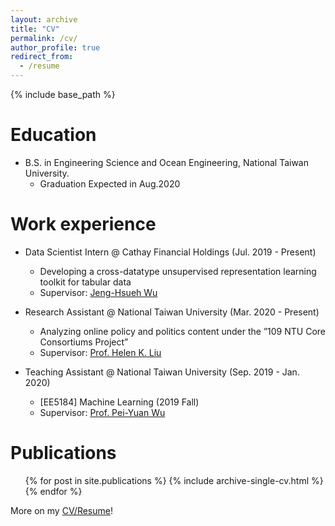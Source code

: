 ```yaml
---
layout: archive
title: "CV"
permalink: /cv/
author_profile: true
redirect_from:
  - /resume
---
```


{% include base_path %}

Education
======
* B.S. in Engineering Science and Ocean Engineering, National Taiwan University. 
  * Graduation Expected in Aug.2020

Work experience
======
* Data Scientist Intern @ Cathay Financial Holdings (Jul. 2019 - Present)
  * Developing a cross-datatype unsupervised representation learning toolkit for tabular data
  * Supervisor: [Jeng-Hsueh Wu](https://www.linkedin.com/in/jeng-hsueh-wu-56a36510/?originalSubdomain=tw)

* Research Assistant @ National Taiwan University (Mar. 2020 - Present)
  * Analyzing online policy and politics content under the ”109 NTU Core Consortiums Project”
  * Supervisor: [Prof. Helen K. Liu](http://politics.ntu.edu.tw/english/?p=12324)

* Teaching Assistant @ National Taiwan University (Sep. 2019 - Jan. 2020)
  * [EE5184] Machine Learning (2019 Fall)
  * Supervisor: [Prof. Pei-Yuan Wu](http://w3.ee.ntu.edu.tw/profile1?teacher_id=24038&p=3)

Publications
======
  <ul>{% for post in site.publications %}
    {% include archive-single-cv.html %}
  {% endfor %}</ul>
  
More on my [CV/Resume](https://dwaydwaydway.github.io/files/Ting-Wei.pdf)!

<!-- Talks
======
  <ul>{% for post in site.talks %}
    {% include archive-single-talk-cv.html %}
  {% endfor %}</ul>
  
Teaching
======
  <ul>{% for post in site.teaching %}
    {% include archive-single-cv.html %}
  {% endfor %}</ul> -->
  
<!-- Extracurricular Activities
======
* Varsity Baseball Team
  * Member of the varsity baseball team in senior high and college.
* Tutoring
  * Programming · Automatic Control · Math (high school level) -->
